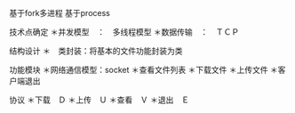 基于fork多进程
基于process

技术点确定
＊并发模型　：　多线程模型
＊数据传输　：　ＴＣＰ

结构设计
＊　类封装：将基本的文件功能封装为类

功能模块
＊网络通信模型：socket
＊查看文件列表
＊下载文件
＊上传文件
＊客户端退出

协议
＊下载　Ｄ
＊上传　Ｕ
＊查看　Ｖ
＊退出　Ｅ
